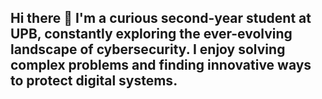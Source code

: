 ## Hi there 👋 I'm a curious second-year student at UPB, constantly exploring the ever-evolving landscape of cybersecurity. I enjoy solving complex problems and finding innovative ways to protect digital systems.

